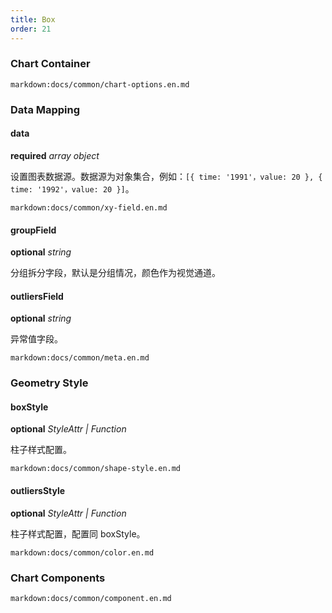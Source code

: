 ```yaml
---
title: Box
order: 21
---
```


### Chart Container

`markdown:docs/common/chart-options.en.md`

### Data Mapping

#### data

<description>**required** _array object_</description>

设置图表数据源。数据源为对象集合，例如：`[{ time: '1991'，value: 20 }, { time: '1992'，value: 20 }]`。

`markdown:docs/common/xy-field.en.md`

#### groupField

<description>**optional** _string_</description>

分组拆分字段，默认是分组情况，颜色作为视觉通道。

#### outliersField

<description>**optional** _string_</description>

异常值字段。

`markdown:docs/common/meta.en.md`

### Geometry Style

#### boxStyle

<description>**optional** _StyleAttr | Function_</description>

柱子样式配置。

`markdown:docs/common/shape-style.en.md`

#### outliersStyle

<description>**optional** _StyleAttr | Function_</description>

柱子样式配置，配置同 boxStyle。

`markdown:docs/common/color.en.md`

### Chart Components

`markdown:docs/common/component.en.md`

